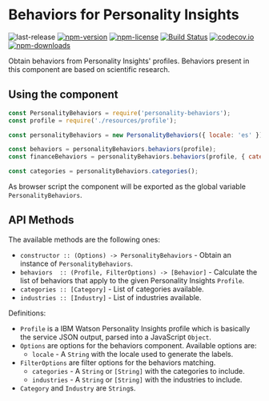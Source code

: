# Behaviors for Personality Insights
![last-release](https://img.shields.io/github/tag/personality-insights/behaviors.svg)
[![npm-version](https://img.shields.io/npm/v/personality-behaviors.svg)](https://www.npmjs.com/package/personality-behaviors)
[![npm-license](https://img.shields.io/npm/l/personality-behaviors.svg)](https://www.npmjs.com/package/personality-behaviors)
[![Build Status](https://travis-ci.org/personality-insights/behaviors.svg?branch=master)](https://travis-ci.org/personality-insights/behaviors)
[![codecov.io](https://codecov.io/github/personality-insights/behaviors/coverage.svg?branch=master)](https://codecov.io/github/personality-insights/behaviors?branch=master)
[![npm-downloads](https://img.shields.io/npm/dm/personality-behaviors.svg)](https://www.npmjs.com/package/personality-behaviors)

Obtain behaviors from Personality Insights' profiles. Behaviors present in this component are based on scientific research.

## Using the component

```JavaScript
const PersonalityBehaviors = require('personality-behaviors');
const profile = require('./resources/profile');

const personalityBehaviors = new PersonalityBehaviors({ locale: 'es' });

const behaviors = personalityBehaviors.behaviors(profile);
const financeBehaviors = personalityBehaviors.behaviors(profile, { categories: ['finance'] });

const categories = personalityBehaviors.categories();
```

As browser script the component will be exported as the global variable `PersonalityBehaviors`.

## API Methods

The available methods are the following ones:
  - `constructor :: (Options) -> PersonalityBehaviors` - Obtain an instance of `PersonalityBehaviors`.
  - `behaviors  :: (Profile, FilterOptions) -> [Behavior]` - Calculate the list of behaviors that apply to the given Personality Insights `Profile`.
  - `categories :: [Category]` - List of categories available.
  - `industries :: [Industry]` - List of industries available.

Definitions:
 - `Profile` is a IBM Watson Personality Insights profile which is basically the service JSON output, parsed into a JavaScript `Object`.
 - `Options` are options for the behaviors component. Available options are:
   - `locale` - A `String` with the locale used to generate the labels.
 - `FilterOptions` are filter options for the behaviors matching.
   - `categories` - A `String` or `[String]` with the categories to include.
   - `industries` - A `String` or `[String]` with the industries to include.
 - `Category` and `Industry` are `String`s.
